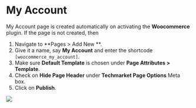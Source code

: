 # My Account

My Account page is created automatically on activating the **Woocommerce** plugin. If the page is not created, then

1. Navigate to **Pages > Add New **.
2. Give it a name, say **My Account** and enter the shortcode `[woocommerce_my_account]`.
3. Make sure **Default Template** is chosen under **Page Attributes > Template**.
4. Check on **Hide Page Header** under **Techmarket Page Options** Meta box.
5. Click on **Publish**.

![](http://transvelo.github.io/docs/techmarket/images/page-myaccount.png)
